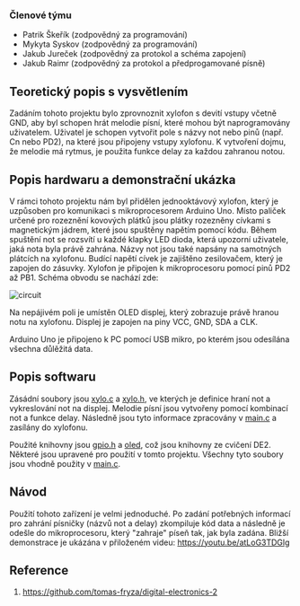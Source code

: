 ### Členové týmu

* Patrik Škeřík (zodpovědný za programování)
* Mykyta Syskov (zodpovědný za programování)
* Jakub Jureček (zodpovědný za protokol a schéma zapojení)
* Jakub Raimr (zodpovědný za protokol a předprogamované písně)

## Teoretický popis s vysvětlením

Zadáním tohoto projektu bylo zprovnoznit xylofon s devití vstupy včetně GND, aby byl schopen hrát melodie písní, které mohou být naprogramovány uživatelem. Uživatel je schopen vytvořit pole s názvy not nebo pinů (např. Cn nebo PD2), na které jsou připojeny vstupy xylofonu. K vytvoření dojmu, že melodie má rytmus, je použita funkce delay za každou zahranou notou. 

## Popis hardwaru a demonstrační ukázka

V rámci tohoto projektu nám byl přidělen jednooktávový xylofon, který je uzpůsoben pro komunikaci s mikroprocesorem Arduino Uno. Místo paliček určené pro rozeznění kovových plátků jsou plátky rozezněny cívkami s magnetickým jádrem, které jsou spuštěny napětím pomocí kódu. Během spuštění not se rozsvítí u každé klapky LED dioda, která upozorní uživatele, jaká nota byla právě zahrána. Názvy not jsou také napsány na samotných plátcích na xylofonu. Budící napětí cívek je zajištěno zesilovačem, který je zapojen do zásuvky. Xylofon je připojen k mikroprocesoru pomocí pinů PD2 až PB1. Schéma obvodu se nachází zde:

![circuit](https://github.com/skerikpa/DE2_project/assets/124879295/10e36ab9-f864-48a1-954a-4e4d97e98872)

Na nepájivém poli je umístěn OLED displej, který zobrazuje právě hranou notu na xylofonu. Displej je zapojen na piny VCC, GND, SDA a CLK. 

Arduino Uno je připojeno k PC pomocí USB mikro, po kterém jsou odesílána všechna důlěžitá data. 

## Popis softwaru

Zásádní soubory jsou [xylo.c](pro_xylophone/lib/xylo/xylo.c) a [xylo.h](pro_xylophone/lib/xylo/xylo.h), ve kterých je definice hraní not a vykreslování not na displej. Melodie písní jsou vytvořeny pomocí kombinací not a funkce delay. Následně jsou tyto informace zpracovány v [main.c](pro_xylophone/src/main.c) a zasílány do xylofonu.

Použité knihovny jsou [gpio.h](pro_xylophone/lib/gpio/gpio.h) a [oled](pro_xylophone/lib/oled), což jsou knihovny ze cvičení DE2. Některé jsou upravené pro použití v tomto projektu. Všechny tyto soubory jsou vhodně použity v [main.c](pro_xylophone/src/main.c). 

## Návod

Použití tohoto zařízení je velmi jednoduché. Po zadání potřebných informací pro zahrání písničky (názvů not a delay) zkompiluje kód data a následně je odešle do mikroprocesoru, který "zahraje" píseň tak, jak byla zadána. Bližší demonstrace je ukázána v přiloženém videu: 
https://youtu.be/atLoG3TDGlg


## Reference

1. https://github.com/tomas-fryza/digital-electronics-2
